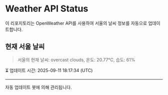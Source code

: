
# Weather API Status

이 리포지토리는 OpenWeather API를 사용하여 서울의 날씨 정보를 자동으로 업데이트합니다.

## 현재 서울 날씨
> 서울의 현재 날씨: overcast clouds, 온도: 20.77°C, 습도: 61%

⏳ 업데이트 시간: 2025-09-11 18:17:34 (UTC)

---
자동 업데이트 봇에 의해 관리됩니다.
